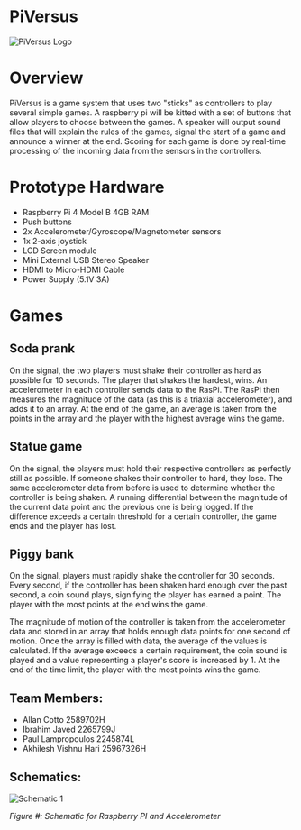 # PiVersus

![PiVersus Logo](https://user-images.githubusercontent.com/68835732/110843542-51948c00-82a0-11eb-8ce0-1597a9427c66.png)


# Overview


PiVersus is a game system that uses two "sticks" as controllers to play several
simple games. A raspberry pi will be kitted with a set of buttons that allow
players to choose between the games. A speaker will output sound files that
will explain the rules of the games, signal the start of a game and announce a
winner at the end. Scoring for each game is done by real-time processing of
the incoming data from the sensors in the controllers.


# Prototype Hardware
* Raspberry Pi 4 Model B 4GB RAM
* Push buttons
* 2x Accelerometer/Gyroscope/Magnetometer sensors
* 1x 2-axis joystick
* LCD Screen module
* Mini External USB Stereo Speaker
* HDMI to Micro-HDMI Cable
* Power Supply (5.1V 3A)

# Games
## Soda prank
On the signal, the two players must shake their controller as hard as possible
for 10 seconds. The player that shakes the hardest, wins.
An accelerometer in each controller sends data to the RasPi. The RasPi then
measures the magnitude of the data (as this is a triaxial accelerometer), and
adds it to an array. At the end of the game, an average is taken from the points
in the array and the player with the highest average wins the game.

## Statue game
On the signal, the players must hold their respective controllers as perfectly
still as possible. If someone shakes their controller to hard, they lose.
The same accelerometer data from before is used to determine whether the
controller is being shaken. A running differential between the magnitude of the
current data point and the previous one is being logged. If the difference
exceeds a certain threshold for a certain controller, the game ends and the
player has lost.

## Piggy bank
On the signal, players must rapidly shake the controller for 30 seconds. Every
second, if the controller has been shaken hard enough over the past second, a
coin sound plays, signifying the player has earned a point. The player with the
most points at the end wins the game.

The magnitude of motion of the controller is taken from the accelerometer data
and stored in an array that holds enough data points for one second of motion.
Once the array is filled with data, the average of the values is calculated. If the
average exceeds a certain requirement, the coin sound is played and a value
representing a player's score is increased by 1. At the end of the time limit, the
player with the most points wins the game.

## Team Members:
* Allan Cotto 2589702H
* Ibrahim Javed 2265799J
* Paul Lampropoulos 2245874L
* Akhilesh Vishnu Hari 25967326H


## Schematics:

![Schematic 1](https://user-images.githubusercontent.com/68835732/113633467-eeaad080-9664-11eb-8d0d-5ba3c6a82a3b.png)


*Figure #: Schematic for Raspberry PI and Accelerometer*
